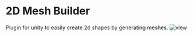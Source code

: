2D Mesh Builder
==========
Plugin for unity to easily create 2d shapes by generating meshes.
![view](https://i.imgur.com/KdOoBMp.png)
